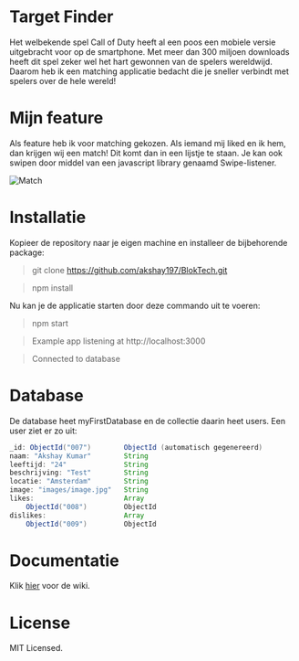 # Target Finder

Het welbekende spel Call of Duty heeft al een poos een mobiele versie uitgebracht voor op de smartphone. Met meer dan 300 miljoen downloads heeft dit spel zeker wel het hart gewonnen van de spelers wereldwijd. Daarom heb ik een matching applicatie bedacht die je sneller verbindt met spelers over de hele wereld!

# Mijn feature
Als feature heb ik voor matching gekozen. Als iemand mij liked en ik hem, dan krijgen wij een match! Dit komt dan in een lijstje te staan. Je kan ook swipen door middel van een javascript library genaamd Swipe-listener. 

![Match](/images/match.jpg)

# Installatie
Kopieer de repository naar je eigen machine en installeer de bijbehorende package:

> git clone https://github.com/akshay197/BlokTech.git


> npm install

Nu kan je de applicatie starten door deze commando uit te voeren:

> npm start


> Example app listening at http://localhost:3000


> Connected to database

# Database
De database heet myFirstDatabase en de collectie daarin heet users. Een user ziet er zo uit:
```Java
_id: ObjectId("007")        ObjectId (automatisch gegenereerd)
naam: "Akshay Kumar"        String
leeftijd: "24"              String
beschrijving: "Test"        String
locatie: "Amsterdam"        String
image: "images/image.jpg"   String
likes:                      Array
    ObjectId("008")         ObjectId
dislikes:                   Array
    ObjectId("009")         ObjectId
```

# Documentatie
Klik [hier](https://github.com/akshay197/BlokTech/wiki) voor de wiki.

# License
MIT Licensed.
